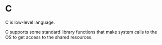 # C

C is low-level language.

C supports some standard library functions that make system calls to the OS to get access to the shared resources.
